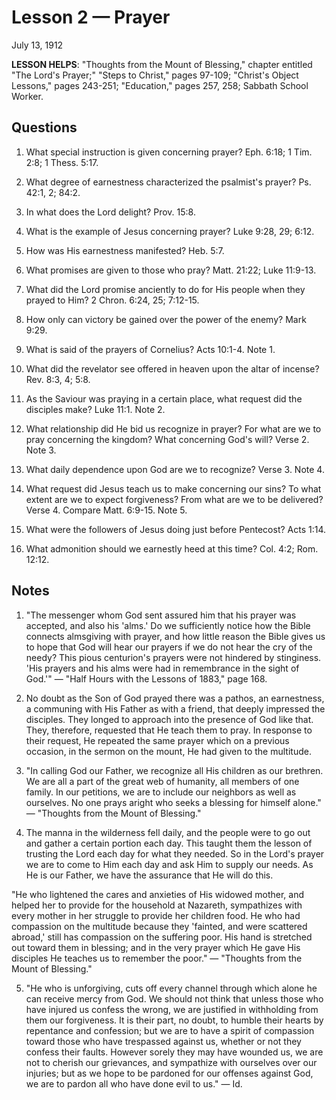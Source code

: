 # Lesson 2 — Prayer

July 13, 1912

**LESSON HELPS**: "Thoughts from the Mount of Blessing," chapter entitled "The Lord's Prayer;" "Steps to Christ," pages 97-109; "Christ's Object Lessons," pages 243-251; "Education," pages 257, 258; Sabbath School Worker.

## Questions

1. What special instruction is given concerning prayer? Eph. 6:18; 1 Tim. 2:8; 1 Thess. 5:17.

2. What degree of earnestness characterized the psalmist's prayer? Ps. 42:1, 2; 84:2.

3. In what does the Lord delight? Prov. 15:8.

4. What is the example of Jesus concerning prayer? Luke 9:28, 29; 6:12.

5. How was His earnestness manifested? Heb. 5:7.

6. What promises are given to those who pray? Matt. 21:22; Luke 11:9-13.

7. What did the Lord promise anciently to do for His people when they prayed to Him? 2 Chron. 6:24, 25; 7:12-15.

8. How only can victory be gained over the power of the enemy? Mark 9:29.

9. What is said of the prayers of Cornelius? Acts 10:1-4. Note 1.

10. What did the revelator see offered in heaven upon the altar of incense? Rev. 8:3, 4; 5:8.

11. As the Saviour was praying in a certain place, what request did the disciples make? Luke 11:1. Note 2.

12. What relationship did He bid us recognize in prayer? For what are we to pray concerning the kingdom? What concerning God's will? Verse 2. Note 3.

13. What daily dependence upon God are we to recognize? Verse 3. Note 4.

14. What request did Jesus teach us to make concerning our sins? To what extent are we to expect forgiveness? From what are we to be delivered? Verse 4. Compare Matt. 6:9-15. Note 5.

15. What were the followers of Jesus doing just before Pentecost? Acts 1:14.

16. What admonition should we earnestly heed at this time? Col. 4:2; Rom. 12:12.

## Notes

1. "The messenger whom God sent assured him that his prayer was accepted, and also his 'alms.' Do we sufficiently notice how the Bible connects almsgiving with prayer, and how little reason the Bible gives us to hope that God will hear our prayers if we do not hear the cry of the needy? This pious centurion's prayers were not hindered by stinginess. 'His prayers and his alms were had in remembrance in the sight of God.'" — "Half Hours with the Lessons of 1883," page 168.

2. No doubt as the Son of God prayed there was a pathos, an earnestness, a communing with His Father as with a friend, that deeply impressed the disciples. They longed to approach into the presence of God like that. They, therefore, requested that He teach them to pray. In response to their request, He repeated the same prayer which on a previous occasion, in the sermon on the mount, He had given to the multitude.

3. "In calling God our Father, we recognize all His children as our brethren. We are all a part of the great web of humanity, all members of one family. In our petitions, we are to include our neighbors as well as ourselves. No one prays aright who seeks a blessing for himself alone." — "Thoughts from the Mount of Blessing."

4. The manna in the wilderness fell daily, and the people were to go out and gather a certain portion each day. This taught them the lesson of trusting the Lord each day for what they needed. So in the Lord's prayer we are to come to Him each day and ask Him to supply our needs. As He is our Father, we have the assurance that He will do this.

"He who lightened the cares and anxieties of His widowed mother, and helped her to provide for the household at Nazareth, sympathizes with every mother in her struggle to provide her children food. He who had compassion on the multitude because they 'fainted, and were scattered abroad,' still has compassion on the suffering poor. His hand is stretched out toward them in blessing; and in the very prayer which He gave His disciples He teaches us to remember the poor." — "Thoughts from the Mount of Blessing."

5. "He who is unforgiving, cuts off every channel through which alone he can receive mercy from God. We should not think that unless those who have injured us confess the wrong, we are justified in withholding from them our forgiveness. It is their part, no doubt, to humble their hearts by repentance and confession; but we are to have a spirit of compassion toward those who have trespassed against us, whether or not they confess their faults. However sorely they may have wounded us, we are not to cherish our grievances, and sympathize with ourselves over our injuries; but as we hope to be pardoned for our offenses against God, we are to pardon all who have done evil to us." — Id.